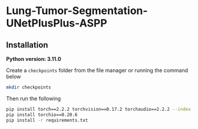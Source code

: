 # Lung-Tumor-Segmentation-UNetPlusPlus-ASPP

## Installation
**Python version: 3.11.0**

Create a `checkpoints` folder from the file manager or running the command below
```bash
mkdir checkpoints
```

Then run the following
```bash
pip install torch==2.2.2 torchvision==0.17.2 torchaudio==2.2.2 --index-url https://download.pytorch.org/whl/cu118
pip install torchio==0.20.6
pip install -r requirements.txt
```
